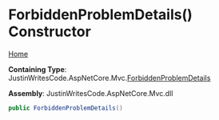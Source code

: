 # ForbiddenProblemDetails\(\) Constructor

[Home](../../../README.md)

**Containing Type**: JustinWritesCode\.AspNetCore\.Mvc\.[ForbiddenProblemDetails](../README.md)

**Assembly**: JustinWritesCode\.AspNetCore\.Mvc\.dll

```csharp
public ForbiddenProblemDetails()
```

